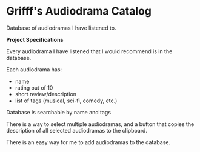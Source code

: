 # Grifff's Audiodrama Catalog

Database of audiodramas I have listened to.

**Project Specifications**

Every audiodrama I have listened that I would recommend is in the database.

Each audiodrama has:
- name
- rating out of 10
- short review/description
- list of tags (musical, sci-fi, comedy, etc.)

Database is searchable by name and tags

There is a way to select multiple audiodramas, and a button that copies the description of all selected audiodramas to the clipboard.

There is an easy way for me to add audiodramas to the database.
